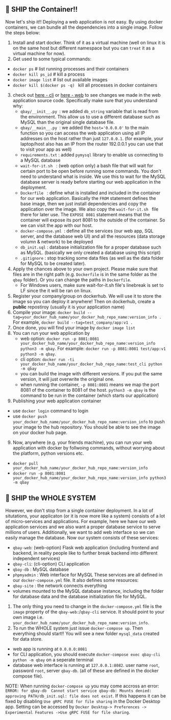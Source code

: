 ## :ship: SHIP the Container!!

Now let's ship it!! Deploying a web application is not easy. By using docker containers, we can bundle all the dependencies into a single image. Follow the steps below:

1. Install and start docker. Think of it as a virtual machine (well on linux it is on the same host but different namespace but you can `treat` it as a virtual machine for now). 
2. Get used to some typical commands:
 - `docker ps` # list running processes and their containers 
 - `docker kill ps_id` # kill a process
 - `docker image list` # list out available images
 - `docker kill $(docker ps -q) ` kill all processes in docker containers
3. check out [here - cli](https://github.com/CISC-CMPE-327/Python-CI-2021/pull/8/files) or [here - web](https://github.com/CISC-CMPE-327/Python-CI-2021/pull/7/files) to see changes we made in the web application source code. Specifically make sure that you understand why:
   - `qbay/__init__.py `: we added `db_string` variable that is read from the environment. This allow us to use a different database such as MySQL than the original single database file. 
   - `qbay/__main__.py `: we added the `host='0.0.0.0'` to the main function so you can access the web application using all IP addresses on the host rather than just `127.0.0.1`. (for example, your laptop/host also has an IP from the router 192.0.0.1 you can use that to visit your app as well)
   - `requirements.txt` : added `pymysql` library to enable us connecting to a MySQL database
   - `wait-for-it.sh ` : (web option only) a bash file that will wait for certain port to be open before running some commands. You don't need to understand what is inside. We use this to wait for the MySQL database server is ready before starting our web application in the deployment. 
   - `Dockerfile ` : define what is installed and included in the container for our web application. Basically the `FROM` statement defines the base image, then we just install dependencies and copy the application over the image. We also copy the `wait-for-it.sh ` file there for later use. The `EXPOSE 8081` statement means that the container will expose its port 8081 to the outside of the container. So we can visit the app with our host.
   - `docker-compose.yml `: define all the services (our web app, SQL server, and the database web UI) and all the resources (data storage volumn & network) to be deployed
   - `db_init.sql` : database initialization file for a proper database such as MySQL. (basically we only created a database using this script)
   - `.gitignore` : stop tracking some data files (as well as the data folder for MySQL to be created later). 
4. Apply the chances above to your own project. Please make sure that files are in the right path (e.g. `Dockerfile` is in the same folder as the `qbay` folder). Or you can change the paths in `Dockerfile`. 
   - For Windows users, make sure wait-for-it.sh file's linebreak is set to LF since the it will be ran on linux.
6. Register your company/group on dockerhub. We will use it to store the image so you can deploy it anywhere! Then on dockerhub, create a **public** repostiroy (usually it is your application name)
7. Compile your image: `docker build --tag=your_docker_hub_name/your_docker_hub_repo_name:version_info .` For example, `docker build --tag=test_company/app:v1 .`
8. Once done, you will find your image by `docker image list`
9. You can run your web application by  
   - web option: `docker run -p 8081:8081 your_docker_hub_name/your_docker_hub_repo_name:version_info python3 -m qbay`. For example: `docker run -p 8081:8081 test/app:v1 python3 -m qbay`.
   - cli option: `docker run -ti your_docker_hub_name/your_docker_hub_repo_name:test_cli python -m qbay`
   - you can build the image with different versions. If you put the same version, it will just overwrite the original one.
   - when running the container, `-p 8081:8081` means we map the port 8081 of the container to 8081 of the host. `python3 -m qbay` is the command to be run in the container (which starts our application)
10. Publishing your web application container
   - use `docker login` command to login
   - use `docker push your_docker_hub_name/your_docker_hub_repo_name:version_info` to push your image to the hub repository. You should be able to see the image on your docker hub page.

9. Now, anywhere (e.g. your friends machine), you can run your web application with docker by follwoing commands, without worrying about the platform, python versions etc. 
 - `docker pull your_docker_hub_name/your_docker_hub_repo_name:version_info` 
 - `docker run -p 8081:8081 your_docker_hub_name/your_docker_hub_repo_name:version_info python3 -m qbay`


## :ship: SHIP the WHOLE SYSTEM

However, we don't stop from a single container deployment. In a lot of situtations, your applicaton (or it is now more like a system) consists of a lot of micro-services and applications. For example, here we have our web application services and we also want a proper database service to serve millions of users. Additionally, we want to add web interface so we can easily manage the database. Now our system consists of these services:
 - `qbay-web`: (web-option) Flask web application (including frontend and backend, in reality people like to further break backend into different independent services)
 - `qbay-cli`: (cli-option) CLI application
 - `qbay-db` : MySQL database
 - `phpmyadmin`  : Web interface for MySQL
These services are all defined in our `docker-compose.yml` file. 
It also defines some resources:
  - `qbay-site` : the network connects everything
  - volumes mounted to the MySQL database instance, including the folder for database data and the database initialization file for MySQL. 
1. The only thing you need to change in the `docker-compose.yml` file is the `image` property of the `qbay-web:`/`qbay-cli` service. It should point to your own image i.e. `your_docker_hub_name/your_docker_hub_repo_name:version_info`. 
2. To run the WHOLE system just issue `docker-compose up`. Then everything should start!! You will see a new folder `mysql_data` created for data store. 
  - web app is running at `0.0.0.0:8081` 
  - for CLI application, you should execute `docker-compose exec qbay-cli python -m qbay` on a seperate terminal
  - database web interface is running at `127.0.0.1:8082`. user name `root`, password `root`, server `qbay-db`. (all of these are defined in the docker compose file). 
  
  NOTE: When running `docker-compose up` you may come accross an error: `ERROR: for qbay-db  Cannot start service qbay-db: Mounts denied: approving PATH/db_init.sql: file does not exist`. If this happens it can be fixed by disabling `Use gRPC FUSE for file sharing` in the Docker Desktop app. Setting can be accessed by `Docker Desktop-> Preferences -> Experimental Features ->Use gRPC FUSE for file sharing`.
